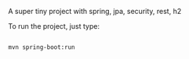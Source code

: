 A super tiny project with spring, jpa, security, rest, h2

To run the project, just type:

<code>
mvn spring-boot:run
</code>
